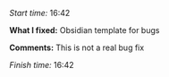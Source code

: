 
*Start time:* 16:42

**What I fixed:**
Obsidian template for bugs

**Comments:**
This is not a real bug fix

*Finish time:* 16:42